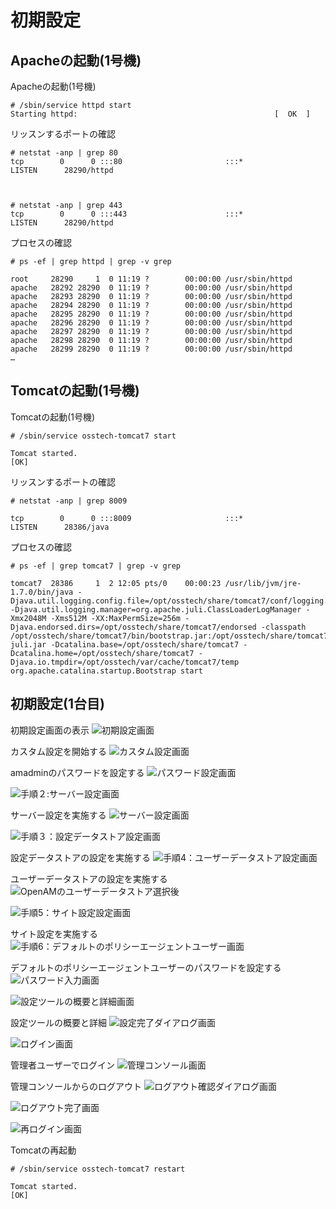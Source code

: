 # 初期設定

## Apacheの起動(1号機)

Apacheの起動(1号機)
~~~
# /sbin/service httpd start
Starting httpd:                                            [  OK  ]
~~~



リッスンするポートの確認
~~~
# netstat -anp | grep 80
tcp        0      0 :::80                       :::*                        LISTEN      28290/httpd



# netstat -anp | grep 443
tcp        0      0 :::443                      :::*                        LISTEN      28290/httpd
~~~



プロセスの確認
~~~
# ps -ef | grep httpd | grep -v grep

root     28290     1  0 11:19 ?        00:00:00 /usr/sbin/httpd
apache   28292 28290  0 11:19 ?        00:00:00 /usr/sbin/httpd
apache   28293 28290  0 11:19 ?        00:00:00 /usr/sbin/httpd
apache   28294 28290  0 11:19 ?        00:00:00 /usr/sbin/httpd
apache   28295 28290  0 11:19 ?        00:00:00 /usr/sbin/httpd
apache   28296 28290  0 11:19 ?        00:00:00 /usr/sbin/httpd
apache   28297 28290  0 11:19 ?        00:00:00 /usr/sbin/httpd
apache   28298 28290  0 11:19 ?        00:00:00 /usr/sbin/httpd
apache   28299 28290  0 11:19 ?        00:00:00 /usr/sbin/httpd
…
~~~



## Tomcatの起動(1号機)


Tomcatの起動(1号機)
~~~
# /sbin/service osstech-tomcat7 start

Tomcat started.
[OK]
~~~



リッスンするポートの確認
~~~
# netstat -anp | grep 8009

tcp        0      0 :::8009                     :::*                        LISTEN      28386/java
~~~



プロセスの確認
~~~
# ps -ef | grep tomcat7 | grep -v grep

tomcat7  28386     1  2 12:05 pts/0    00:00:23 /usr/lib/jvm/jre-1.7.0/bin/java -Djava.util.logging.config.file=/opt/osstech/share/tomcat7/conf/logging.properties -Djava.util.logging.manager=org.apache.juli.ClassLoaderLogManager -Xmx2048M -Xms512M -XX:MaxPermSize=256m -Djava.endorsed.dirs=/opt/osstech/share/tomcat7/endorsed -classpath /opt/osstech/share/tomcat7/bin/bootstrap.jar:/opt/osstech/share/tomcat7/bin/tomcat-juli.jar -Dcatalina.base=/opt/osstech/share/tomcat7 -Dcatalina.home=/opt/osstech/share/tomcat7 -Djava.io.tmpdir=/opt/osstech/var/cache/tomcat7/temp org.apache.catalina.startup.Bootstrap start
~~~


## 初期設定(1台目)

初期設定画面の表示
![初期設定画面](image/2Setting_4_1.png)





カスタム設定を開始する
![カスタム設定画面](image/2Setting_4_2.png)





amadminのパスワードを設定する
![パスワード設定画面](image/2Setting_4_3.png)

![手順２:サーバー設定画面](image/2Setting_4_4.png)





サーバー設定を実施する
![サーバー設定画面](image/2Setting_4_7.png)

![手順３：設定データストア設定画面](image/2Setting_4_8.png)





設定データストアの設定を実施する
![手順4：ユーザーデータストア設定画面](image/2Setting_4_10.png)




ユーザーデータストアの設定を実施する
![OpenAMのユーザーデータストア選択後](image/2Setting_4_11.png)

![手順5：サイト設定設定画面](image/2Setting_4_12.png)





サイト設定を実施する
![手順6：デフォルトのポリシーエージェントユーザー画面](image/2Setting_4_14.png)





デフォルトのポリシーエージェントユーザーのパスワードを設定する
![パスワード入力画面](image/2Setting_4_15.png)

![設定ツールの概要と詳細画面](image/2Setting_4_16.png)





設定ツールの概要と詳細
![設定完了ダイアログ画面](image/2Setting_4_18.png)

![ログイン画面](image/2Setting_4_19.png)





管理者ユーザーでログイン
![管理コンソール画面](image/2Setting_4_22.png)




管理コンソールからのログアウト
![ログアウト確認ダイアログ画面](image/2Setting_4_23.png)

![ログアウト完了画面](image/2Setting_4_24.png)

![再ログイン画面](image/2Setting_4_25.png)





Tomcatの再起動
~~~
# /sbin/service osstech-tomcat7 restart

Tomcat started.
[OK]
~~~
